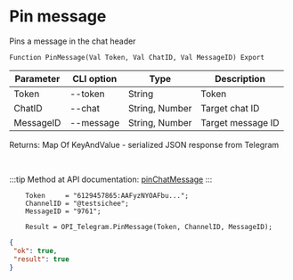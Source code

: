 ﻿---
sidebar_position: 4
---

# Pin message
 Pins a message in the chat header



`Function PinMessage(Val Token, Val ChatID, Val MessageID) Export`

  | Parameter | CLI option | Type | Description |
  |-|-|-|-|
  | Token | --token | String | Token |
  | ChatID | --chat | String, Number | Target chat ID |
  | MessageID | --message | String, Number | Target message ID |

  
  Returns:  Map Of KeyAndValue - serialized JSON response from Telegram

<br/>

:::tip
Method at API documentation: [pinChatMessage](https://core.telegram.org/bots/api#pinchatmessage)
:::
<br/>


```bsl title="Code example"
    Token     = "6129457865:AAFyzNYOAFbu...";
    ChannelID = "@testsichee";
    MessageID = "9761";

    Result = OPI_Telegram.PinMessage(Token, ChannelID, MessageID);
```
 



```json title="Result"
{
 "ok": true,
 "result": true
}
```
